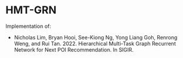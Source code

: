 # HMT-GRN

Implementation of:

- Nicholas Lim, Bryan Hooi, See-Kiong Ng, Yong Liang Goh, Renrong
Weng, and Rui Tan. 2022. Hierarchical Multi-Task Graph Recurrent Network for Next POI Recommendation. In SIGIR.
